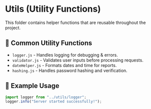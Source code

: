 # Utils (Utility Functions)
This folder contains helper functions that are reusable throughout the project.

## 📌 Common Utility Functions
- `logger.js` - Handles logging for debugging & errors.
- `validator.js` - Validates user inputs before processing requests.
- `dateHelper.js` - Formats dates and time for reports.
- `hashing.js` - Handles password hashing and verification.

## 📍 Example Usage
```javascript
import logger from "../utils/logger";
logger.info("Server started successfully!");
